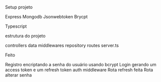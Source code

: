 Setup projeto

Express
Mongodb
Jsonwebtoken
Brycpt

Typescript

estrutura do projeto

controllers
data
middlewares
repository
routes
server.ts

Feito

Registro encriptando a senha do usuário usando bcrypt
Login gerando um access token e um refresh token
auth middleware 
Rota refresh feita
Rota alterar senha